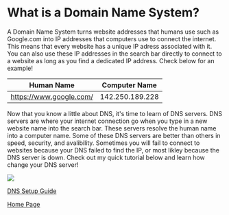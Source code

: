 # What is a Domain Name System?

A Domain Name System turns website addresses that  humans use such as Google.com into IP addresses that computers use to connect the internet.
This means that every website has a unique IP adress associated with it. You can also use these IP addresses in the search bar directly to connect to a website as long as you find a dedicated IP address. Check below for an example!

| Human Name | Computer Name |
| ------ | ------ |
| https://www.google.com/ | 142.250.189.228 |        

Now that you know a little about DNS, it's time to learn of DNS servers. DNS servers are where your internet connection go when you type in a new website name into the search bar. These servers resolve the human name into a computer name. Some of these DNS servers are better than others in speed, security, and avalibility. Sometimes you will fail to connect to websites because your DNS failed to find the IP, or most likley because the DNS server is down. Check out my quick tutorial below and learn how change your DNS server! 

![](https://www.keycdn.com/img/support/what-is-a-dns-server.png)

[DNS Setup Guide](DNSTutorial.md)

[Home Page](README.md)
